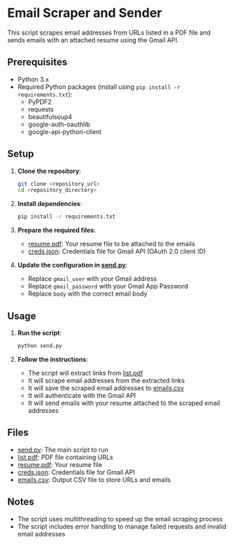 # Email Scraper and Sender

This script scrapes email addresses from URLs listed in a PDF file and sends emails with an attached resume using the Gmail API.

## Prerequisites

- Python 3.x
- Required Python packages (install using `pip install -r requirements.txt`):
  - PyPDF2
  - requests 
  - beautifulsoup4
  - google-auth-oauthlib
  - google-api-python-client

## Setup

1. **Clone the repository**:
    ```sh
    git clone <repository_url>
    cd <repository_directory>
    ```

2. **Install dependencies**:
    ```sh
    pip install -r requirements.txt
    ```

3. **Prepare the required files**:
    - [resume.pdf](http://_vscodecontentref_/1): Your resume file to be attached to the emails
    - [creds.json](http://_vscodecontentref_/2): Credentials file for Gmail API (OAuth 2.0 client ID)

4. **Update the configuration in [send.py](http://_vscodecontentref_/3)**:
    - Replace `gmail_user` with your Gmail address
    - Replace `gmail_password` with your Gmail App Password
    - Replace `body` with the correct email body

## Usage

1. **Run the script**:
    ```sh
    python send.py
    ```

2. **Follow the instructions**:
    - The script will extract links from [list.pdf](http://_vscodecontentref_/4)
    - It will scrape email addresses from the extracted links
    - It will save the scraped email addresses to [emails.csv](http://_vscodecontentref_/5)
    - It will authenticate with the Gmail API
    - It will send emails with your resume attached to the scraped email addresses

## Files

- [send.py](http://_vscodecontentref_/6): The main script to run
- [list.pdf](http://_vscodecontentref_/7): PDF file containing URLs
- [resume.pdf](http://_vscodecontentref_/8): Your resume file  
- [creds.json](http://_vscodecontentref_/9): Credentials file for Gmail API
- [emails.csv](http://_vscodecontentref_/10): Output CSV file to store URLs and emails

## Notes

- The script uses multithreading to speed up the email scraping process
- The script includes error handling to manage failed requests and invalid email addresses
